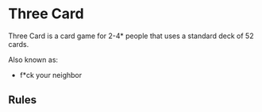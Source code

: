 # Three Card
Three Card is a card game for 2-4\* people that uses a standard deck of 52
cards. 

Also known as:
- f\*ck your neighbor

## Rules

